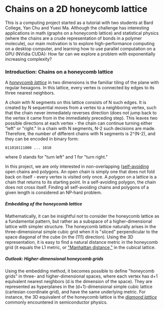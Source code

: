 Chains on a 2D honeycomb lattice
================================

This is a computing project started as a tutorial with two students at Bard College, Yan Chu and Yuexi Ma.  Although the challenge has interesting applications in math (graphs on a honeycomb lattice) and statistical physics (where the chains are a crude representation of bonds in a polymer molecule), our main motivation is to explore high-performance computing on a desktop computer, and learning how to use parallel computation on a GPU (NVidia CUDA):  How far can we explore a problem with exponentially increasing complexity?

### Introduction:  Chains on a honeycomb lattice

A [*honeycomb lattice*](http://en.wikipedia.org/wiki/Hexagonal_tiling) in two dimensions is the familiar tiling of the plane with regular hexagons.  In this lattice, every vertex is connected by edges to its three nearest neighbors.

A *chain* with N segments on this lattice consists of N such edges.  It is created by N sequential moves from a vertex to a neighboring vertex, such that the chain never immediately reverses direction (does not jump back to the vertex it came from in the immediately preceding step).  This leaves two possible directions at each vertex - the chain can continue turning either "left" or "right."  In a chain with N segments, N-2 such decisions are made.  Therefore, the number of different chains with N segments is 2^(N-2), and they can be encoded in binary form:

    011010111000 ... 1010
    
where 0 stands for "turn left" and 1 for "turn right."

In this project, we are only interested in non-overlapping ([self-avoiding](http://en.wikipedia.org/wiki/Self-avoiding_walk) open chains and polygons.  An open chain is simply one that does not fold back on itself - every vertex is visited only once.  A *polygon* on a lattice is a chain that returns to its starting point.  In a self-avoiding polygon, the chain does not cross itself.  Finding all self-avoiding chains and polygons of a given length is considered an NP-hard problem.

##### Embedding of the honeycomb lattice

Mathematically, it can be insightful not to consider the honeycomb lattice as a fundamental pattern, but rather as a subspace of a higher-dimensional lattice with simpler structure.  The honeycomb lattice naturally arises in the three-dimensional simple cubic grid when it is "sliced" perpendicular to the space diagonal of the cube (in the (111) direction).  Using the 3D representation, it is easy to find a natural distance metric in the honeycomb grid (it equals the L1 metric, or ["Manhattan distance,"](http://en.wikipedia.org/wiki/Manhattan_distance) in the cubical lattice.

##### Outlook:  Higher-dimensional honeycomb grids

Using the embedding method, it becomes possible to define "honeycomb grids" in three- and higher-dimensional spaces, where each vertex has d+1 equlvalent nearest neighbors (d is the dimension of the space).  They are represented as hyperplanes in the (d+1)-dimensional simple cubic lattice (cartesian coordinate grid), and have the same underlying metric.  For instance, the 3D equivalent of the honeycomb lattice is the [*diamond lattice*](http://en.wikipedia.org/wiki/Diamond_lattice) commonly encountered in semiconductor physics.

